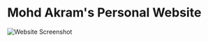 # Mohd Akram's Personal Website

![Website Screenshot]("Git_Project/PortFolio_Akram/Project_Portfolio/Screenshot/Site.png?raw=true")

